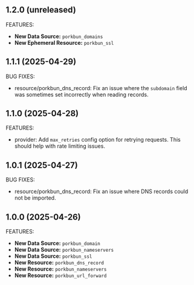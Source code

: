 ## 1.2.0 (unreleased)

FEATURES:

- **New Data Source:** `porkbun_domains`
- **New Ephemeral Resource:** `porkbun_ssl`

## 1.1.1 (2025-04-29)

BUG FIXES:

- resource/porkbun_dns_record: Fix an issue where the `subdomain` field was sometimes set incorrectly when reading
  records.

## 1.1.0 (2025-04-28)

FEATURES:

- provider: Add `max_retries` config option for retrying requests. This should help with rate limiting issues.

## 1.0.1 (2025-04-27)

BUG FIXES:

- resource/porkbun_dns_record: Fix an issue where DNS records could not be imported.

## 1.0.0 (2025-04-26)

FEATURES:

- **New Data Source:** `porkbun_domain`
- **New Data Source:** `porkbun_nameservers`
- **New Data Source:** `porkbun_ssl`
- **New Resource:** `porkbun_dns_record`
- **New Resource:** `porkbun_nameservers`
- **New Resource:** `porkbun_url_forward`
